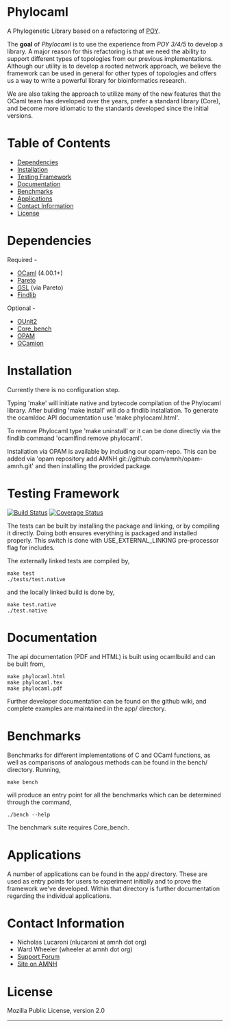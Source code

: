 Phylocaml
=========
A Phylogenetic Library based on a refactoring of [POY](http://code.google.com/p/poy).

The **goal** of *Phylocaml* is to use the experience from *POY 3/4/5* to develop a
library. A major reason for this refactoring is that we need the ability to
support different types of topologies from our previous implementations.
Although our utility is to develop a rooted network approach, we believe the
framework can be used in general for other types of topologies and offers us a
way to write a powerful library for bioinformatics research.

We are also taking the approach to utilize many of the new features that the
OCaml team has developed over the years, prefer a standard library (Core), and
become more idiomatic to the standards developed since the initial versions.


Table of Contents
=================

+ [Dependencies](#dependencies)
+ [Installation](#installation)
+ [Testing Framework](#testing-framework)
+ [Documentation](#documentation)
+ [Benchmarks](#benchmarks)
+ [Applications](#applications)
+ [Contact Information](#contact-information)
+ [License](#license)


Dependencies
============

Required -
+ [OCaml](http://ocaml.org) (4.00.1+)
+ [Pareto](http://github.com/superbobry/pareto/)
+ [GSL](https://bitbucket.org/mmottl/gsl-ocaml) (via Pareto)
+ [Findlib](http://projects.camlcity.org/projects/findlib.html)

Optional -
+ [OUnit2](http://ounit.forge.ocamlcore.org/)
+ [Core\_bench](https://blogs.janestreet.com/ocaml-core/110.01.00/doc/core_bench/)
+ [OPAM](http://opam.ocaml.org)
+ [OCamion](http://github.com/amnh/ocamion/)


Installation
=====================

Currently there is no configuration step.

Typing 'make' will initiate native and bytecode compilation of the Phylocaml
library.  After building 'make install' will do a findlib installation.  To
generate the ocamldoc API documentation use 'make phylocaml.html'.

To remove Phylocaml type 'make uninstall' or it can be done directly via the
findlib command 'ocamlfind remove phylocaml'.

Installation via OPAM is available by including our opam-repo. This can be added
via 'opam repository add AMNH git://github.com/amnh/opam-amnh.git' and then
installing the provided package.


Testing Framework
=================
[![Build Status](https://travis-ci.org/amnh/phylocaml.png?branch=master)](https://travis-ci.org/amnh/phylocaml)
[![Coverage Status](https://coveralls.io/repos/amnh/phylocaml/badge.png)](https://coveralls.io/r/amnh/phylocaml)

The tests can be built by installing the package and linking, or by compiling it
directly. Doing both ensures everything is packaged and installed properly. This
switch is done with USE\_EXTERNAL\_LINKING pre-processor flag for includes.

The externally linked tests are compiled by,

    make test
    ./tests/test.native

and the locally linked build is done by,

    make test.native
    ./test.native


Documentation
=================

The api documentation (PDF and HTML) is built using ocamlbuild and can be built from,

    make phylocaml.html
    make phylocaml.tex
    make phylocaml.pdf

Further developer documentation can be found on the github wiki, and complete examples
are maintained in the app/ directory.


Benchmarks
==========

Benchmarks for different implementations of C and OCaml functions, as well as comparisons
of analogous methods can be found in the bench/ directory. Running,

    make bench

will produce an entry point for all the benchmarks which can be determined through the
command,

    ./bench --help

The benchmark suite requires Core\_bench.


Applications
============

A number of applications can be found in the app/ directory. These are used as entry
points for users to experiment initially and to prove the framework we've developed.
Within that directory is further documentation regarding the individual applications.


Contact Information
===================
+ Nicholas Lucaroni (nlucaroni at amnh dot org)
+ Ward Wheeler (wheeler at amnh dot org)
+ [Support Forum](https://groups.google.com/forum/?fromgroups#!forum/poy4)
+ [Site on AMNH](http://www.amnh.org/our-research/computational-sciences/)


License
===================
Mozilla Public License, version 2.0


-------------------------------------------------------------------------------
